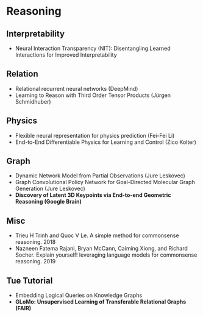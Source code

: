# Reasoning

## Interpretability
- Neural Interaction Transparency (NIT): Disentangling Learned Interactions for Improved Interpretability

## Relation
- Relational recurrent neural networks (DeepMind)
- Learning to Reason with Third Order Tensor Products (Jürgen Schmidhuber)

## Physics
- Flexible neural representation for physics prediction (Fei-Fei Li)
- End-to-End Differentiable Physics for Learning and Control (Zico Kolter)

## Graph
- Dynamic Network Model from Partial Observations (Jure Leskovec)
- Graph Convolutional Policy Network for Goal-Directed Molecular Graph Generation (Jure Leskovec)
- **Discovery of Latent 3D Keypoints via End-to-end Geometric Reasoning (Google Brain)**

## Misc
- Trieu H Trinh and Quoc V Le. A simple method for commonsense reasoning. 2018
- Nazneen Fatema Rajani, Bryan McCann, Caiming Xiong, and Richard Socher. Explain yourself! leveraging language models for commonsense reasoning. 2019

## Tue Tutorial
- Embedding Logical Queries on Knowledge Graphs
- **GLoMo: Unsupervised Learning of Transferable Relational Graphs (FAIR)**
